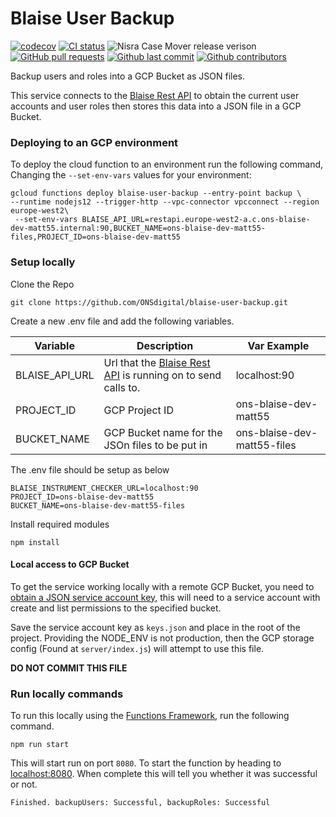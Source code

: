 # Blaise User Backup

[![codecov](https://codecov.io/gh/ONSdigital/blaise-user-backup/branch/main/graph/badge.svg)](https://codecov.io/gh/ONSdigital/blaise-user-backup)
[![CI status](https://github.com/ONSdigital/blaise-user-backup/workflows/Test%20coverage%20report/badge.svg)](https://github.com/ONSdigital/blaise-user-backup/workflows/Test%20coverage%20report/badge.svg)
<img src="https://img.shields.io/github/release/ONSdigital/blaise-user-backup.svg?style=flat-square" alt="Nisra Case Mover release verison">
[![GitHub pull requests](https://img.shields.io/github/issues-pr-raw/ONSdigital/blaise-user-backup.svg)](https://github.com/ONSdigital/blaise-user-backup/pulls)
[![Github last commit](https://img.shields.io/github/last-commit/ONSdigital/blaise-user-backup.svg)](https://github.com/ONSdigital/blaise-user-backup/commits)
[![Github contributors](https://img.shields.io/github/contributors/ONSdigital/blaise-user-backup.svg)](https://github.com/ONSdigital/blaise-user-backup/graphs/contributors)

Backup users and roles into a GCP Bucket as JSON files.

This service connects to the [Blaise Rest API](https://github.com/ONSdigital/blaise-api-rest) to obtain the current user accounts and user roles then stores this data into a JSON file in a GCP Bucket.

### Deploying to an GCP environment

To deploy the cloud function to an environment run the following command, Changing the `--set-env-vars` values for your environment: 

```shell
gcloud functions deploy blaise-user-backup --entry-point backup \
--runtime nodejs12 --trigger-http --vpc-connector vpcconnect --region europe-west2\
 --set-env-vars BLAISE_API_URL=restapi.europe-west2-a.c.ons-blaise-dev-matt55.internal:90,BUCKET_NAME=ons-blaise-dev-matt55-files,PROJECT_ID=ons-blaise-dev-matt55
```

### Setup locally
Clone the Repo
```shell script
git clone https://github.com/ONSdigital/blaise-user-backup.git
```

Create a new .env file and add the following variables.

| Variable                      | Description                                                                     | Var Example                  |
|-------------------------------|---------------------------------------------------------------------------------|------------------------------|
| BLAISE_API_URL                | Url that the [Blaise Rest API](https://github.com/ONSdigital/blaise-api-rest) is running on to send calls to. | localhost:90 |
| PROJECT_ID                    | GCP Project ID                                                                  | ons-blaise-dev-matt55        |
| BUCKET_NAME                   | GCP Bucket name for the JSOn files to be put in                                 | ons-blaise-dev-matt55-files  |


The .env file should be setup as below
```.env
BLAISE_INSTRUMENT_CHECKER_URL=localhost:90
PROJECT_ID=ons-blaise-dev-matt55
BUCKET_NAME=ons-blaise-dev-matt55-files
```

Install required modules
```shell script
npm install
```

#### Local access to GCP Bucket

To get the service working locally with a remote GCP Bucket, you need to [obtain a JSON service account key](https://cloud.google.com/iam/docs/creating-managing-service-account-keys), this will need to a service account with create and list permissions to the specified bucket. 

Save the service account key as  `keys.json` and place in the root of the project. Providing the NODE_ENV is not production, then the GCP storage config (Found at `server/index.js`) will attempt to use this file. 

**DO NOT COMMIT THIS FILE**

### Run locally commands

To run this locally using the [Functions Framework](https://github.com/GoogleCloudPlatform/functions-framework-nodejs), run the following command.
```shell
npm run start
```

This will start run on port `8080`. To start the function by heading to [localhost:8080](http://localhost:8080/). When complete this will tell you whether it was successful or not. 
```html
Finished. backupUsers: Successful, backupRoles: Successful
```
